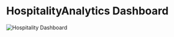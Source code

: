 # HospitalityAnalytics Dashboard
![Hospitality Dashboard](https://github.com/chaitanya31khare/HospitalityAnalytics/assets/169323748/cdda0d93-1c5d-442c-bc69-69376417eb57)
